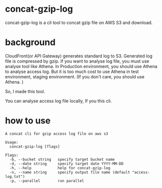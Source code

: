 # concat-gzip-log

concat-gzip-log is a cli tool to concat gzip file on AWS S3 and download.

# background

CloudFront(or API Gateway) generates standard log to S3. Generated log file is compressed by gzip. If you want to analyse log file, you must use analyse tool like Athena. In Production environment, you should use Athena to analyse access log. But it is too much cost to use Athena in test environment, staging environment. (If you don't care, you should use Athena. )

So, I made this tool.

You can analyse access log file locally, If you this cli.

# how to use

```
A concat cli for gzip access log file on aws s3

Usage:
  concat-gzip-log [flags]

Flags:
  -b, --bucket string   specify target bucket name
  -d, --date string     specify target date YYYY-MM-DD
  -h, --help            help for concat-gzip-log
  -n, --name string     specify output file name (default "access-log.txt")
  -p, --parallel        run parallel
```
